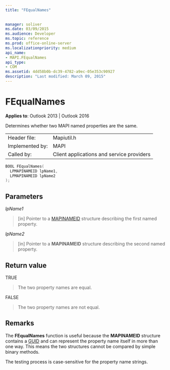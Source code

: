 ```yaml
---
title: "FEqualNames"
 
 
manager: soliver
ms.date: 03/09/2015
ms.audience: Developer
ms.topic: reference
ms.prod: office-online-server
ms.localizationpriority: medium
api_name:
- MAPI.FEqualNames
api_type:
- COM
ms.assetid: 4dd58b0b-dc39-4782-a9ec-05e353c90927
description: "Last modified: March 09, 2015"
---
```


# FEqualNames

  
  
**Applies to**: Outlook 2013 | Outlook 2016 
  
Determines whether two MAPI named properties are the same. 
  
|||
|:-----|:-----|
|Header file:  <br/> |Mapiutil.h  <br/> |
|Implemented by:  <br/> |MAPI  <br/> |
|Called by:  <br/> |Client applications and service providers  <br/> |
   
```cpp
BOOL FEqualNames(
  LPMAPINAMEID lpName1,
  LPMAPINAMEID lpName2
);
```

## Parameters

 _lpName1_
  
> [in] Pointer to a [MAPINAMEID](mapinameid.md) structure describing the first named property. 
    
 _lpName2_
  
> [in] Pointer to a **MAPINAMEID** structure describing the second named property. 
    
## Return value

TRUE 
  
> The two property names are equal. 
    
FALSE 
  
> The two property names are not equal.
    
## Remarks

The **FEqualNames** function is useful because the **MAPINAMEID** structure contains a [GUID](guid.md) and can represent the property name itself in more than one way. This means the two structures cannot be compared by simple binary methods. 
  
The testing process is case-sensitive for the property name strings. 
  

